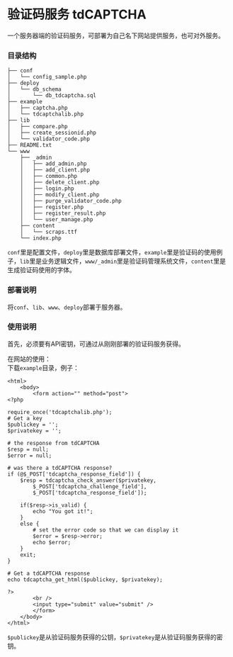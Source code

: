 # 验证码服务 tdCAPTCHA
一个服务器端的验证码服务，可部署为自己名下网站提供服务，也可对外服务。
### 目录结构
```
├── conf
│   └── config_sample.php
├── deploy
│   └── db_schema
│       └── db_tdcaptcha.sql
├── example
│   ├── captcha.php
│   └── tdcaptchalib.php
├── lib
│   ├── compare.php
│   ├── create_sessionid.php
│   └── validator_code.php
├── README.txt
└── www
    ├── _admin
    │   ├── add_admin.php
    │   ├── add_client.php
    │   ├── common.php
    │   ├── delete_client.php
    │   ├── login.php
    │   ├── modify_client.php
    │   ├── purge_validator_code.php
    │   ├── register.php
    │   ├── register_result.php
    │   └── user_manage.php
    ├── content
    │   └── scraps.ttf
    └── index.php
```
`conf`里是配置文件，`deploy`里是数据库部署文件，`example`里是验证码的使用例子，`lib`里是业务逻辑文件，`www/_admin`里是验证码管理系统文件，`content`里是生成验证码使用的字体。
### 部署说明
将`conf`、`lib`、`www`、`deploy`部署于服务器。
### 使用说明
首先，必须要有API密钥，可通过从刚刚部署的验证码服务获得。

在网站的使用：   
下载`example`目录，例子：
```
<html>
    <body>
        <form action="" method="post">
<?php

require_once('tdcaptchalib.php');
# Get a key
$publickey = ''; 
$privatekey = ''; 

# the response from tdCAPTCHA
$resp = null;
$error = null;

# was there a tdCAPTCHA response?
if (@$_POST['tdcaptcha_response_field']) {
    $resp = tdcaptcha_check_answer($privatekey,
        $_POST['tdcaptcha_challenge_field'],
        $_POST['tdcaptcha_response_field']);

    if($resp->is_valid) {
        echo "You got it!";
    }   
    else {
        # set the error code so that we can display it 
        $error = $resp->error;
        echo $error;
    }   
    exit;
}

# Get a tdCAPTCHA response
echo tdcaptcha_get_html($publickey, $privatekey);

?>
        <br />
        <input type="submit" value="submit" />
        </form>
    </body>
</html>
```
`$publickey`是从验证码服务获得的公钥，`$privatekey`是从验证码服务获得的密钥。
